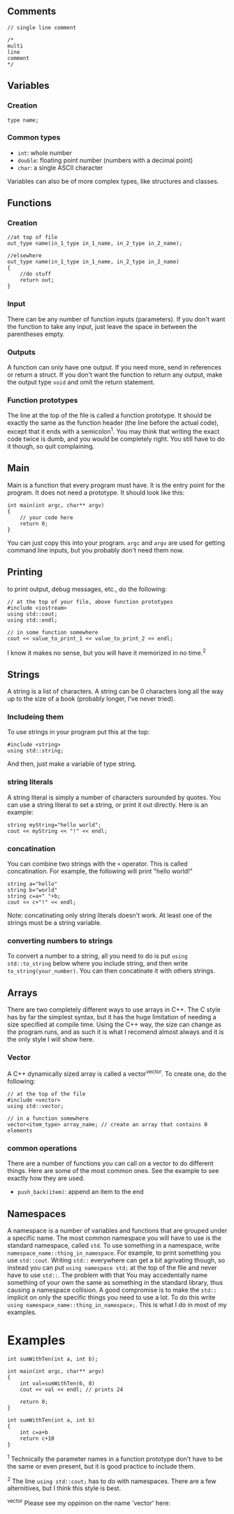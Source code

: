 ## Comments
```
// single line comment

/*
multi
line
comment
*/
```

## Variables

### Creation
```
type name;
```

### Common types
* `int`: whole number
* `double`: floating point number (numbers with a decimal point)
* `char`: a single ASCII character

Variables can also be of more complex types, like structures and classes.

## Functions

### Creation
```
//at top of file
out_type name(in_1_type in_1_name, in_2_type in_2_name);

//elsewhere
out_type name(in_1_type in_1_name, in_2_type in_2_name)
{
	//do stuff
	return out;
}
```

### Input
There can be any number of function inputs (parameters). If you don't want the function to take any input, just leave the space in between the parentheses empty.

### Outputs
A function can only have one output. If you need more, send in references or return a struct. If you don't want the function to return any output, make the output type `void` and omit the return statement.

### Function prototypes
The line at the top of the file is called a function prototype. It should be exactly the same as the function header (the line before the actual code), except that it ends with a semicolon<sup>1</sup>. You may think that writing the exact code twice is dumb, and you would be completely right. You still have to do it though, so quit complaining.

## Main
Main is a function that every program must have. It is the entry point for the program. It does not need a prototype. It should look like this:
```
int main(int argc, char** argv)
{
	// your code here
	return 0;
}
```
You can just copy this into your program. `argc` and `argv` are used for getting command line inputs, but you probably don't need them now.

## Printing

to print output, debug messages, etc., do the following:
```
// at the top of your file, above function prototypes
#include <iostream>
using std::cout;
using std::endl;

// in some function somewhere
cout << value_to_print_1 << value_to_print_2 << endl;
```
I know it makes no sense, but you will have it memorized in no time.<sup>2</sup>

## Strings
A string is a list of characters. A string can be 0 characters long all the way up to the size of a book (probably longer, I've never tried).

### Includeing them

To use strings in your program put this at the top:
```
#include <string>
using std::string;
```
And then, just make a variable of type string.

### string literals

A string literal is simply a number of characters surounded by quotes. You can use a string literal to set a string, or print it out directly. Here is an example:
```
string myString="hello world";
cout << myString << "!" << endl;
```

### concatination

You can combine two strings with the `+` operator. This is called concatination. For example, the following will print "hello world!"
```
string a="hello"
string b="world"
string c=a+" "+b;
cout << c+"!" << endl;
```

Note: concatinating only string literals doesn't work. At least one of the strings must be a string variable.

### converting numbers to strings

To convert a number to a string, all you need to do is put `using std::to_string` below where you include string, and then write `to_string(your_number)`. You can then concatinate it with others strings.

## Arrays

There are two completely different ways to use arrays in C++. The C style has by far the simplest syntax, but it has the huge limitation of needing a size specified at compile time. Using the C++ way, the size can change as the program runs, and as such it is what I recomend almost always and it is the only style I will show here.

### Vector
A C++ dynamically sized array is called a vector<sup>vector</sup>. To create one, do the following:
```
// at the top of the file
#include <vector>
using std::vector;

// in a function somewhere
vector<item_type> array_name; // create an array that contains 0 elements
```

### common operations
There are a number of functions you can call on a vector to do different things. Here are some of the most common ones. See the example to see exactly how they are used.
* `push_back(item)`: append an item to the end


## Namespaces

A namespace is a number of variables and functions that are grouped under a specific name. The most common namespace you will have to use is the standard namespace, called `std`. To use something in a namespace, write `namespace_name::thing_in_namespace`. For example, to print something you use `std::cout`. Writing `std::` everywhere can get a bit agrivating though, so instead you can put `using namespace std;` at the top of the file and never have to use `std::`. The problem with that You may accedentally name something of your own the same as something in the standard library, thus causing a namespace collision. A good compromise is to make the `std::` implicit on only the specific things you need to use a lot. To do this write `using namespace_name::thing_in_namespace;`. This is what I do in most of my examples.

# Examples

```
int sumWithTen(int a, int b);

int main(int argc, char** argv)
{
	int val=sumWithTen(6, 8)
	cout << val << endl; // prints 24

	return 0;
}

int sumWithTen(int a, int b)
{
	int c=a+b
	return c+10
}
```

<sup>1</sup> Technically the parameter names in a function prototype don't have to be the same or even present, but it is good practice to include them.

<sup>2</sup> The line `using std::cout;` has to do with namespaces. There are a few alternitives, but I think this style is best.

<sup>vector</sup> Please see my oppinion on the name 'vector' here: [](bit.ly/2hAVet7)
